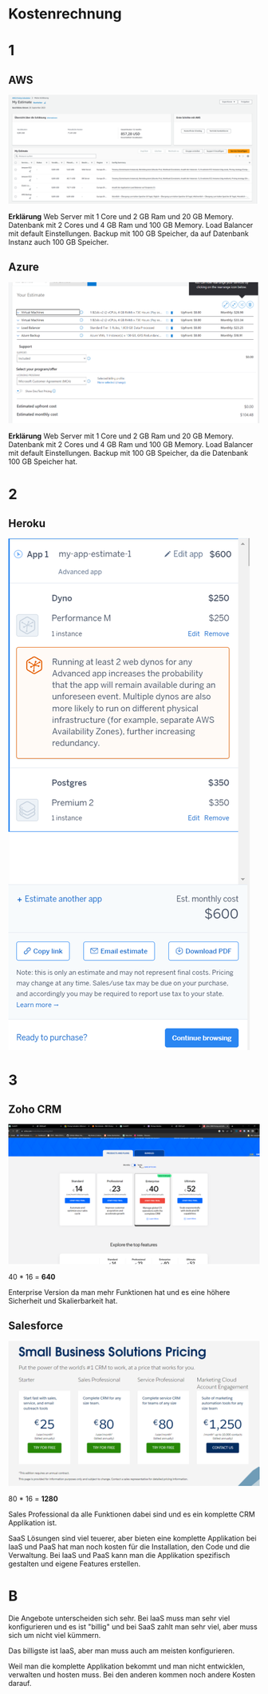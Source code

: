 # Kostenrechnung

# 1

## AWS

<img src="./images/awscalculator.png">

**Erklärung** Web Server mit 1 Core und 2 GB Ram und 20 GB Memory. Datenbank mit 2 Cores und 4 GB Ram und 100 GB Memory. Load Balancer mit default Einstellungen. Backup mit 100 GB Speicher, da auf Datenbank Instanz auch 100 GB Speicher.

## Azure

<img src="./images/azure.png">

**Erklärung** Web Server mit 1 Core und 2 GB Ram und 20 GB Memory. Datenbank mit 2 Cores und 4 GB Ram und 100 GB Memory. Load Balancer mit default Einstellungen. Backup mit 100 GB Speicher, da die Datenbank 100 GB Speicher hat.

# 2

## Heroku

<img src="./images/heroku.png">

# 3

## Zoho CRM

<img src="./images/Screenshot%202023-09-29%20153011.png">

40 \* 16 = **640**

Enterprise Version da man mehr Funktionen hat und es eine höhere Sicherheit und Skalierbarkeit hat.

## Salesforce

<img src="./images/salesforce.png">

80 \* 16 = **1280**

Sales Professional da alle Funktionen dabei sind und es ein komplette CRM Applikation ist.

SaaS Lösungen sind viel teuerer, aber bieten eine komplette Applikation bei IaaS und PaaS hat man noch kosten für die Installation, den Code und die Verwaltung. Bei IaaS und PaaS kann man die Applikation spezifisch gestalten und eigene Features erstellen.

# B

Die Angebote unterscheiden sich sehr. Bei IaaS muss man sehr viel konfigurieren und es ist "billig" und bei SaaS zahlt man sehr viel, aber muss sich um nicht viel kümmern.

Das billigste ist IaaS, aber man muss auch am meisten konfigurieren.

Weil man die komplette Applikation bekommt und man nicht entwicklen, verwalten und hosten muss. Bei den anderen kommen noch andere Kosten darauf.
